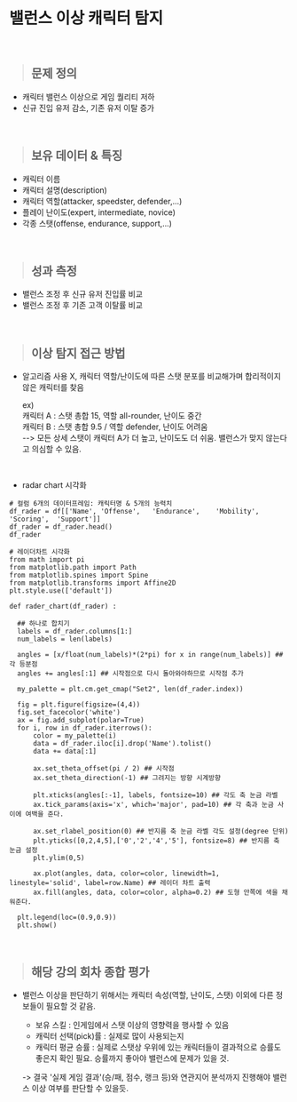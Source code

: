 # 밸런스 이상 캐릭터 탐지

</br>

> ## 문제 정의
- 캐릭터 밸런스 이상으로 게임 퀄리티 저하
- 신규 진입 유저 감소, 기존 유저 이탈 증가

</br>

> ## 보유 데이터 & 특징

- 캐릭터 이름
- 캐릭터 설명(description)
- 캐릭터 역할(attacker, speedster, defender,...)
- 플레이 난이도(expert, intermediate, novice)
- 각종 스탯(offense, endurance, support,...)

</br>

> ## 성과 측정
- 밸런스 조정 후 신규 유저 진입률 비교
- 밸런스 조정 후 기존 고객 이탈률 비교

</br>

> ## 이상 탐지 접근 방법
- 알고리즘 사용 X, 캐릭터 역할/난이도에 따른 스탯 분포를 비교해가며 합리적이지 않은 캐릭터를 찾음   
   
  ex)    
  캐릭터 A : 스탯 총합 15, 역할 all-rounder, 난이도 중간      
  캐릭터 B : 스탯 총합 9.5 / 역할 defender, 난이도 어려움    
  --> 모든 상세 스탯이 캐릭터 A가 더 높고, 난이도도 더 쉬움. 밸런스가 맞지 않는다고 의심할 수 있음.    
 
 </br>
 
- radar chart 시각화
~~~
# 컬럼 6개의 데이터프레임: 캐릭터명 & 5개의 능력치
df_rader = df[['Name', 'Offense',	'Endurance',	'Mobility',	'Scoring',	'Support']] 
df_rader = df_rader.head()
df_rader

# 레이더차트 시각화
from math import pi
from matplotlib.path import Path
from matplotlib.spines import Spine
from matplotlib.transforms import Affine2D
plt.style.use(['default'])

def rader_chart(df_rader) :

  ## 하나로 합치기
  labels = df_rader.columns[1:]
  num_labels = len(labels)
      
  angles = [x/float(num_labels)*(2*pi) for x in range(num_labels)] ## 각 등분점
  angles += angles[:1] ## 시작점으로 다시 돌아와야하므로 시작점 추가
      
  my_palette = plt.cm.get_cmap("Set2", len(df_rader.index))
  
  fig = plt.figure(figsize=(4,4))
  fig.set_facecolor('white')
  ax = fig.add_subplot(polar=True)
  for i, row in df_rader.iterrows():
      color = my_palette(i)
      data = df_rader.iloc[i].drop('Name').tolist()
      data += data[:1]
      
      ax.set_theta_offset(pi / 2) ## 시작점
      ax.set_theta_direction(-1) ## 그려지는 방향 시계방향
      
      plt.xticks(angles[:-1], labels, fontsize=10) ## 각도 축 눈금 라벨
      ax.tick_params(axis='x', which='major', pad=10) ## 각 축과 눈금 사이에 여백을 준다.
  
      ax.set_rlabel_position(0) ## 반지름 축 눈금 라벨 각도 설정(degree 단위)
      plt.yticks([0,2,4,5],['0','2','4','5'], fontsize=8) ## 반지름 축 눈금 설정
      plt.ylim(0,5)
      
      ax.plot(angles, data, color=color, linewidth=1, linestyle='solid', label=row.Name) ## 레이더 차트 출력
      ax.fill(angles, data, color=color, alpha=0.2) ## 도형 안쪽에 색을 채워준다.
      
  plt.legend(loc=(0.9,0.9))
  plt.show()
~~~
</br>

> ## 해당 강의 회차 종합 평가
- 밸런스 이상을 판단하기 위해서는 캐릭터 속성(역할, 난이도, 스탯) 이외에 다른 정보들이 필요할 것 같음.   

  - 보유 스킬 : 인게임에서 스탯 이상의 영향력을 행사할 수 있음
  - 캐릭터 선택(pick)률 : 실제로 많이 사용되는지
  - 캐릭터 평균 승률 : 실제로 스탯상 우위에 있는 캐릭터들이 결과적으로 승률도 좋은지 확인 필요. 승률까지 좋아야 밸런스에 문제가 있을 것.   
  
  -> 결국 '실제 게임 결과'(승/패, 점수, 랭크 등)와 연관지어 분석까지 진행해야 밸런스 이상 여부를 판단할 수 있을듯.
